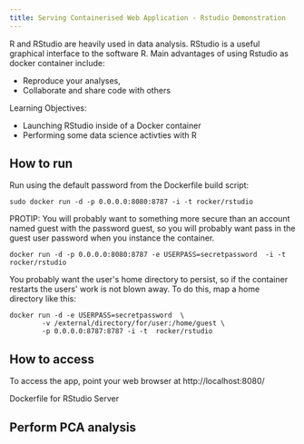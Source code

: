 ```yaml
---
title: Serving Containerised Web Application - Rstudio Demonstration
---
```

R and RStudio are heavily used in data analysis. RStudio is a useful graphical interface to the software R. Main advantages of using Rstudio as docker container include:
  -  Reproduce your analyses,
  -  Collaborate and share code with others
  
Learning Objectives:
- Launching RStudio inside of a Docker container
- Performing some data science activties with R


## How to run

Run using the default password from the Dockerfile build script:
```
sudo docker run -d -p 0.0.0.0:8080:8787 -i -t rocker/rstudio
```

PROTIP: You will probably want to  something more secure than an account named guest with the password guest, so you will probably want pass in the
guest user password when you instance the container.

```
docker run -d -p 0.0.0.0:8080:8787 -e USERPASS=secretpassword  -i -t rocker/rstudio
```

You probably want the user's home directory to persist, so if the container restarts
the users' work is not blown away. To do this, map a home directory like this:

```
docker run -d -e USERPASS=secretpassword  \
        -v /external/directory/for/user:/home/guest \
        -p 0.0.0.0:8787:8787 -i -t  rocker/rstudio
```

## How to access

To access the app, point your web browser at
    http://localhost:8080/

Dockerfile for RStudio Server

## Perform PCA analysis

